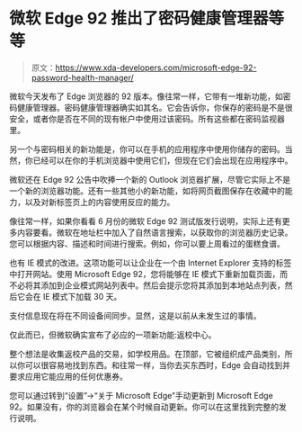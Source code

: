 # 微软 Edge 92 推出了密码健康管理器等等

> 原文：<https://www.xda-developers.com/microsoft-edge-92-password-health-manager/>

微软今天发布了 Edge 浏览器的 92 版本。像往常一样，它带有一堆新功能，如密码健康管理器。密码健康管理器确实如其名。它会告诉你，你保存的密码是不是很安全，或者你是否在不同的现有帐户中使用过该密码。所有这些都在密码监视器里。

另一个与密码相关的新功能是，你可以在手机的应用程序中使用你储存的密码。当然，你已经可以在你的手机浏览器中使用它们，但现在它们会出现在应用程序中。

微软还在 Edge 92 公告中吹捧一个新的 Outlook 浏览器扩展，尽管它实际上不是一个新的浏览器功能。还有一些其他小的新功能，如将网页截图保存在收藏中的能力，以及对新标签页上的内容使用反应的能力。

像往常一样，如果你看看 6 月份的微软 Edge 92 测试版发行说明，实际上还有更多内容要看。微软在地址栏中加入了自然语言搜索，以获取你的浏览器历史记录。您可以根据内容、描述和时间进行搜索。例如，你可以要上周看过的蛋糕食谱。

也有 IE 模式的改进。这项功能可以让企业在一个由 Internet Explorer 支持的标签中打开网站。使用 Microsoft Edge 92，您将能够在 IE 模式下重新加载页面，而不必将其添加到企业模式网站列表中。然后会提示您将其添加到本地站点列表，然后它会在 IE 模式下加载 30 天。

支付信息现在将在不同设备间同步。显然，这是以前从未发生过的事情。

仅此而已，但微软确实宣布了必应的一项新功能:返校中心。

整个想法是收集返校产品的交易，如学校用品。在顶部，它被组织成产品类别，所以你可以很容易地找到东西。和往常一样，当你去买东西时，Edge 会自动找到并要求应用它能应用的任何优惠券。

您可以通过转到“设置”->“关于 Microsoft Edge”手动更新到 Microsoft Edge 92。如果没有，你的浏览器会在某个时候自动更新。你可以在这里找到完整的发行说明。